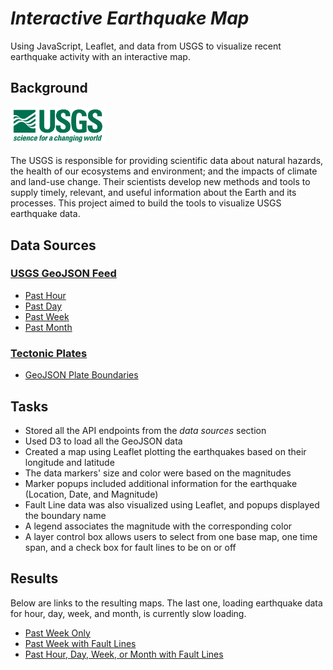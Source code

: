 # **_Interactive Earthquake Map_**  

Using JavaScript, Leaflet, and data from USGS to visualize recent earthquake activity with an interactive map.  


## Background  
 
<img src="Images/1-Logo.png" width="30%">  

The USGS is responsible for providing scientific data about natural hazards, the health of our ecosystems and environment; and the impacts of climate and land-use change. Their scientists develop new methods and tools to supply timely, relevant, and useful information about the Earth and its processes. This project aimed to build the tools to visualize USGS earthquake data.  


## Data Sources  

### [USGS GeoJSON Feed](http://earthquake.usgs.gov/earthquakes/feed/v1.0/geojson.php)  
* [Past Hour](https://earthquake.usgs.gov/earthquakes/feed/v1.0/summary/all_hour.geojson)  
* [Past Day](https://earthquake.usgs.gov/earthquakes/feed/v1.0/summary/all_day.geojson)  
* [Past Week](https://earthquake.usgs.gov/earthquakes/feed/v1.0/summary/all_week.geojson)  
* [Past Month](https://earthquake.usgs.gov/earthquakes/feed/v1.0/summary/all_month.geojson)  

### [Tectonic Plates](https://github.com/fraxen/tectonicplates)
* [GeoJSON Plate Boundaries](https://raw.githubusercontent.com/fraxen/tectonicplates/master/GeoJSON/PB2002_boundaries.json)  


## Tasks  
* Stored all the API endpoints from the _data sources_ section  
* Used D3 to load all the GeoJSON data  
* Created a map using Leaflet plotting the earthquakes based on their longitude and latitude  
* The data markers' size and color were based on the magnitudes  
* Marker popups included additional information for the earthquake (Location, Date, and Magnitude)  
* Fault Line data was also visualized using Leaflet, and popups displayed the boundary name  
* A legend associates the magnitude with the corresponding color  
* A layer control box allows users to select from one base map, one time span, and a check box for fault lines to be on or off  


## Results  

Below are links to the resulting maps. The last one, loading earthquake data for hour, day, week, and month, is currently slow loading.  

* [Past Week Only](https://code-sparrow.github.io/Interactive-Earthquake-Map/Leaflet-Level-1)  
* [Past Week with Fault Lines](https://code-sparrow.github.io/Interactive-Earthquake-Map/Leaflet-Level-2)  
* [Past Hour, Day, Week, or Month with Fault Lines](https://code-sparrow.github.io/Interactive-Earthquake-Map/Leaflet-Level-2b)  